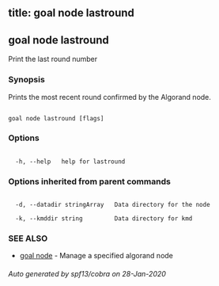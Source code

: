 title: goal node lastround
---
## goal node lastround



Print the last round number



### Synopsis



Prints the most recent round confirmed by the Algorand node.



```

goal node lastround [flags]

```



### Options



```

  -h, --help   help for lastround

```



### Options inherited from parent commands



```

  -d, --datadir stringArray   Data directory for the node

  -k, --kmddir string         Data directory for kmd

```



### SEE ALSO



* [goal node](../../node/node/)	 - Manage a specified algorand node


###### Auto generated by spf13/cobra on 28-Jan-2020

